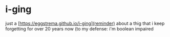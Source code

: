 # i-ging

just a [https://eggstrema.github.io/i-ging](reminder) about a thig that i keep forgetting for over 20 years now (to my defense: i'm boolean impaired

